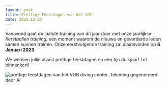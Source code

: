 ```yaml
---
layout: post
title: Prettige Feestdagen van het VDC!
date: 2022-12-23
---
```

Vanavond gaat de laatste training van dit jaar door met onze jaarlijkse *Kerstballen training*, een moment waarom de nieuwe en gevorderde leden
samen kunnen trainen. Onze eerstvolgende training zal plaatsvinden op **6 Januari 2023**

We wensen jullie alvast prettige feestdagen en een fijn duikjaar! Tot binnenkort!

<img src="https://i.imgur.com/cisTnFj.png" alt="prettige feestdagen van het VUB diving center. Tekening gegenereerd door AI">
